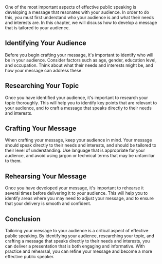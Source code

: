 
One of the most important aspects of effective public speaking is developing a message that resonates with your audience. In order to do this, you must first understand who your audience is and what their needs and interests are. In this chapter, we will discuss how to develop a message that is tailored to your audience.

Identifying Your Audience
-------------------------

Before you begin crafting your message, it's important to identify who will be in your audience. Consider factors such as age, gender, education level, and occupation. Think about what their needs and interests might be, and how your message can address these.

Researching Your Topic
----------------------

Once you have identified your audience, it's important to research your topic thoroughly. This will help you to identify key points that are relevant to your audience, and to craft a message that speaks directly to their needs and interests.

Crafting Your Message
---------------------

When crafting your message, keep your audience in mind. Your message should speak directly to their needs and interests, and should be tailored to their level of understanding. Use language that is appropriate for your audience, and avoid using jargon or technical terms that may be unfamiliar to them.

Rehearsing Your Message
-----------------------

Once you have developed your message, it's important to rehearse it several times before delivering it to your audience. This will help you to identify areas where you may need to adjust your message, and to ensure that your delivery is smooth and confident.

Conclusion
----------

Tailoring your message to your audience is a critical aspect of effective public speaking. By identifying your audience, researching your topic, and crafting a message that speaks directly to their needs and interests, you can deliver a presentation that is both engaging and informative. With practice and rehearsal, you can refine your message and become a more effective public speaker.
